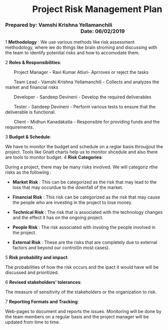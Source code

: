 
# &nbsp;&nbsp;&nbsp;&nbsp;&nbsp;&nbsp;&nbsp;&nbsp;&nbsp;&nbsp;&nbsp;&nbsp;&nbsp;Project Risk Management Plan


### Prepared by:  Vamshi Krishna Yellamanchili &nbsp;&nbsp;&nbsp;&nbsp;&nbsp;&nbsp;&nbsp;&nbsp;&nbsp;&nbsp;&nbsp;&nbsp;&nbsp;&nbsp;&nbsp;&nbsp;&nbsp;&nbsp;&nbsp;&nbsp;&nbsp;&nbsp;&nbsp;&nbsp;&nbsp;&nbsp;&nbsp;&nbsp;&nbsp;&nbsp;&nbsp;&nbsp;&nbsp;&nbsp;&nbsp;&nbsp;&nbsp;&nbsp;&nbsp;&nbsp;&nbsp;&nbsp;&nbsp;&nbsp;&nbsp;&nbsp;&nbsp;&nbsp;&nbsp;&nbsp;&nbsp;&nbsp;&nbsp;&nbsp;&nbsp;&nbsp;&nbsp;&nbsp;&nbsp;&nbsp;&nbsp;&nbsp;Date: 06/02/2019

1 **Methodology** : We use various methods like risk assessment methodology, where we do things like brain stroming and discussing with the team to identify potenital risks and how to accomodate them.

2 **Roles & Responsibilities**:

&nbsp;&nbsp;&nbsp;&nbsp;&nbsp;&nbsp;&nbsp;Project Manager - Ravi Kumar Atluri- Aprroves or reject the tasks 

&nbsp;&nbsp;&nbsp;&nbsp;&nbsp;&nbsp;&nbsp;Team Lead - Vamshi Krishna Yellamanchili - Collects and analyzes the market and financial risks 

&nbsp;&nbsp;&nbsp;&nbsp;&nbsp;&nbsp;&nbsp;Developer - Sandeep Devineni - Develop the required deliverables 

&nbsp;&nbsp;&nbsp;&nbsp;&nbsp;&nbsp;&nbsp;Tester    - Sandeep Devineni - Perform various tests to ensure that the deliverable is functional.

&nbsp;&nbsp;&nbsp;&nbsp;&nbsp;&nbsp;&nbsp;Client    - Midhun Kanadakatla - Responsible for providing funds and the requirements.
                                
                                
3 **Budget & Schedule**:

We have to monitor the budget and schedule on a reglar basis througout the project. Tools like Gnatt charts help us to monitor shcedule and also there are tools to monitor budget.
4 **Risk Categories**: 

During a project, there may be many risks involved. We will categoriz rthe risks as the following : 

- **Market Risk** : This can be categorized as the risk that may lead to the loss that may occurdue to the downfall of the market. 

- **Financial Risk** : This risk can be categorized as the risk that may cause the people who are investing in the project to lose money.

- **Technical Risk** : The risk that is associated with the technology changes and the effect it has on the ongoing project.

- **People Risk** : The risk associated with involing the people involved in the project.

- **External Risk** : These are the risks that are completely due to external factors and beyond our control(in most cases).

5 **Risk probability and impact**: 

The probabilities of how the risk occurs and the ipact it would have will be discussed and prioritized.

6 **Revised stakeholders’ tolerances**: 

The measure of  sensitivity of the stakeholders or the organization to risk. 

7 **Reporting Formats and Tracking**:

Web-pages to document and reports the issues. Monitoring will be done by the team members on a regular basis and the project manager will be updated from time to time.


